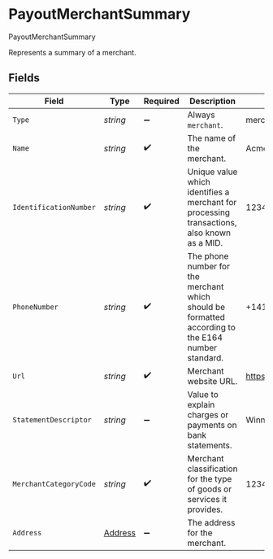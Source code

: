 # PayoutMerchantSummary

PayoutMerchantSummary

Represents a summary of a merchant.


## Fields

| Field                                                                                              | Type                                                                                               | Required                                                                                           | Description                                                                                        | Example                                                                                            |
| -------------------------------------------------------------------------------------------------- | -------------------------------------------------------------------------------------------------- | -------------------------------------------------------------------------------------------------- | -------------------------------------------------------------------------------------------------- | -------------------------------------------------------------------------------------------------- |
| `Type`                                                                                             | *string*                                                                                           | :heavy_minus_sign:                                                                                 | Always `merchant`.                                                                                 | merchant                                                                                           |
| `Name`                                                                                             | *string*                                                                                           | :heavy_check_mark:                                                                                 | The name of the merchant.                                                                          | Acme Inc                                                                                           |
| `IdentificationNumber`                                                                             | *string*                                                                                           | :heavy_check_mark:                                                                                 | Unique value which identifies a merchant for processing transactions, also known as a MID.         | 12345                                                                                              |
| `PhoneNumber`                                                                                      | *string*                                                                                           | :heavy_check_mark:                                                                                 | The phone number for the merchant which should be formatted according to the E164 number standard. | +14155552671                                                                                       |
| `Url`                                                                                              | *string*                                                                                           | :heavy_check_mark:                                                                                 | Merchant website URL.                                                                              | https://example.com                                                                                |
| `StatementDescriptor`                                                                              | *string*                                                                                           | :heavy_minus_sign:                                                                                 | Value to explain charges or payments on bank statements.                                           | Winnings                                                                                           |
| `MerchantCategoryCode`                                                                             | *string*                                                                                           | :heavy_check_mark:                                                                                 | Merchant classification for the type of goods or services it provides.                             | 1234                                                                                               |
| `Address`                                                                                          | [Address](../../Models/Components/Address.md)                                                      | :heavy_minus_sign:                                                                                 | The address for the merchant.                                                                      |                                                                                                    |